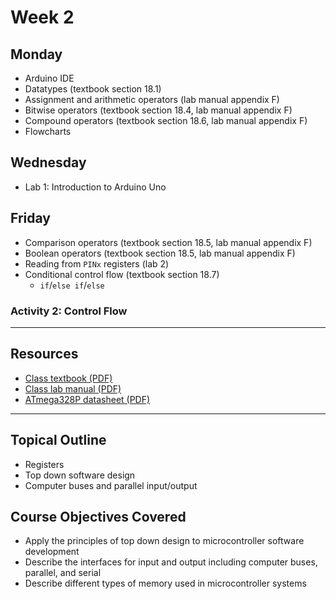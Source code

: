 # Week 2

## Monday
- Arduino IDE
- Datatypes (textbook section 18.1)
- Assignment and arithmetic operators (lab manual appendix F)
- Bitwise operators (textbook section 18.4, lab manual appendix F)
- Compound operators (textbook section 18.6, lab manual appendix F)
- Flowcharts

## Wednesday
- Lab 1: Introduction to Arduino Uno

## Friday
- Comparison operators (textbook section 18.5, lab manual appendix F)
- Boolean operators (textbook section 18.5, lab manual appendix F)
- Reading from `PINx` registers (lab 2)
- Conditional control flow (textbook section 18.7)
  - `if`/`else if`/`else`

### Activity 2: Control Flow

---

## Resources
- [Class textbook (PDF)](https://doctor-pasquale.com/wp-content/uploads/2021/02/The-Yellow-Book.pdf)
- [Class lab manual (PDF)](https://doctor-pasquale.com/wp-content/uploads/2023/05/ENGIN-2223-Lab-Manual.pdf)
- [ATmega328P datasheet (PDF)](https://doctor-pasquale.com/wp-content/uploads/2018/11/ATmega328P.pdf)

---

## Topical Outline
- Registers
- Top down software design
- Computer buses and parallel input/output

## Course Objectives Covered
- Apply the principles of top down design to microcontroller software development
- Describe the interfaces for input and output including computer buses, parallel, and serial
- Describe different types of memory used in microcontroller systems
